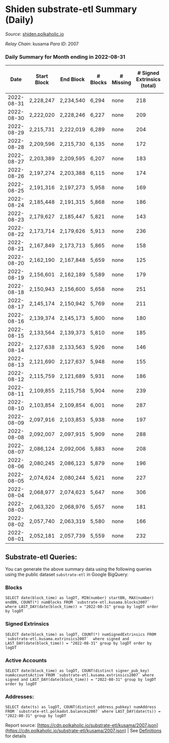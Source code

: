 # Shiden substrate-etl Summary (Daily)

_Source_: [shiden.polkaholic.io](https://shiden.polkaholic.io)

*Relay Chain*: kusama
*Para ID*: 2007



### Daily Summary for Month ending in 2022-08-31


| Date | Start Block | End Block | # Blocks | # Missing | # Signed Extrinsics (total) | # Active Accounts | # Addresses with Balances | # Events | # Transfers | # XCM Transfers In | # XCM Transfers Out |
| ---- | ----------- | --------- | -------- | --------- | --------------------------- | ----------------- | ------------------------- | -------- | ----------- | ------------------ | ------------------- |
| 2022-08-31 | 2,228,247 | 2,234,540 | 6,294 | none  | 218 | 91 | 632,709 | 50,392 | 6,488 ($54,249.57) | 3 ($5.73) | 3  |
| 2022-08-30 | 2,222,020 | 2,228,246 | 6,227 | none  | 209 | 108 | 632,694 | 47,259 | 6,371 ($11,746.53) | 2 ($33.69) | 5 ($34.03) |
| 2022-08-29 | 2,215,731 | 2,222,019 | 6,289 | none  | 204 | 111 | 632,680 | 57,890 | 6,422 ($71,767.83) | 7 ($1.29) | 1 ($0.12) |
| 2022-08-28 | 2,209,596 | 2,215,730 | 6,135 | none  | 172 | 83 | 632,639 | 50,057 | 6,469 ($41,005.74) | 2 ($0.32) | 2 ($23.55) |
| 2022-08-27 | 2,203,389 | 2,209,595 | 6,207 | none  | 183 | 94 | 632,562 | 49,883 | 6,657 ($69,991.72) | 1 ($4.33) | 2 ($48.70) |
| 2022-08-26 | 2,197,274 | 2,203,388 | 6,115 | none  | 174 | 83 | 632,544 | 53,971 | 6,624 ($11,078.61) |   |   |
| 2022-08-25 | 2,191,316 | 2,197,273 | 5,958 | none  | 169 | 88 | 632,518 | 64,588 | 6,164 ($53,616.68) |   |   |
| 2022-08-24 | 2,185,448 | 2,191,315 | 5,868 | none  | 186 | 88 | 632,504 | 59,848 | 6,348 ($604,449.73) |   | 1 ($62.29) |
| 2022-08-23 | 2,179,627 | 2,185,447 | 5,821 | none  | 143 | 84 | 632,488 | 53,979 | 6,625 ($22,749.83) | 3 ($3.89) | 2 ($2.82) |
| 2022-08-22 | 2,173,714 | 2,179,626 | 5,913 | none  | 236 | 119 | 632,004 | 52,690 | 6,260 ($31,749.80) | 3 ($67.35) |   |
| 2022-08-21 | 2,167,849 | 2,173,713 | 5,865 | none  | 158 | 80 |  | 188,702 | 21,851 ($26,866.68) |   | 1 ($0.12) |
| 2022-08-20 | 2,162,190 | 2,167,848 | 5,659 | none  | 125 | 60 |  | 167,477 | 19,587 ($41,423.17) | 3 ($4.34) | 1 ($3.74) |
| 2022-08-19 | 2,156,601 | 2,162,189 | 5,589 | none  | 179 | 95 |  | 137,595 | 15,433 ($20,977.49) | 1 ($0.04) | 3 ($53.04) |
| 2022-08-18 | 2,150,943 | 2,156,600 | 5,658 | none  | 251 | 138 | 594,425 | 89,785 | 10,974 ($204,106.26) | 7 ($1.12) | 2 ($0.20) |
| 2022-08-17 | 2,145,174 | 2,150,942 | 5,769 | none  | 211 | 116 |  | 139,971 | 16,113 ($52,570.24) | 2 ($1.86) | 1 ($1.81) |
| 2022-08-16 | 2,139,374 | 2,145,173 | 5,800 | none  | 180 | 80 |  | 116,467 | 13,865 ($65,555.52) | 4 ($5.22) |   |
| 2022-08-15 | 2,133,564 | 2,139,373 | 5,810 | none  | 185 | 106 |  | 94,962 | 11,433 ($97,067.21) | 1 ($6.62) | 2 ($40.75) |
| 2022-08-14 | 2,127,638 | 2,133,563 | 5,926 | none  | 146 | 82 | 567,106 | 65,526 | 8,322 ($51,756.55) |   |   |
| 2022-08-13 | 2,121,690 | 2,127,637 | 5,948 | none  | 155 | 87 | 565,494 | 45,569 | 6,406 ($203,520.38) |   |   |
| 2022-08-12 | 2,115,759 | 2,121,689 | 5,931 | none  | 186 | 88 |  | 51,759 | 6,754 ($129,888.11) | 1 ($0.004) | 3 ($19.23) |
| 2022-08-11 | 2,109,855 | 2,115,758 | 5,904 | none  | 239 | 124 |  | 57,746 | 6,975 ($202,417.81) | 1 ($30.00) | 2 ($29.34) |
| 2022-08-10 | 2,103,854 | 2,109,854 | 6,001 | none  | 287 | 122 | 564,957 | 141,317 | 15,594 ($73,533.23) | 1 ($1.00) | 2 ($14.75) |
| 2022-08-09 | 2,097,916 | 2,103,853 | 5,938 | none  | 197 | 100 |  | 63,697 | 7,709 ($52,824.46) | 2 ($0.26) | 1 ($73.12) |
| 2022-08-08 | 2,092,007 | 2,097,915 | 5,909 | none  | 288 | 146 |  | 72,515 | 6,653 ($91,183.50) | 2 ($0.20) | 2 ($50.39) |
| 2022-08-07 | 2,086,124 | 2,092,006 | 5,883 | none  | 208 | 110 |  | 50,896 | 6,391 ($91,934.07) | 3 ($2.26) | 3 ($22.72) |
| 2022-08-06 | 2,080,245 | 2,086,123 | 5,879 | none  | 196 | 100 | 556,801 | 63,306 | 7,356 ($84,933.92) | 1 ($3.57) | 1 ($3.50) |
| 2022-08-05 | 2,074,624 | 2,080,244 | 5,621 | none  | 227 | 106 |  | 103,304 | 6,720 ($49,843.54) | 5 ($1.89) | 5 ($4.38) |
| 2022-08-04 | 2,068,977 | 2,074,623 | 5,647 | none  | 306 | 89 |  | 89,498 | 6,412 ($86,280.76) | 6 ($29.79) | 3 ($1.43) |
| 2022-08-03 | 2,063,320 | 2,068,976 | 5,657 | none  | 181 | 90 | 556,465 | 55,424 | 6,724 ($20,154.03) | 3 ($0.40) |   |
| 2022-08-02 | 2,057,740 | 2,063,319 | 5,580 | none  | 166 | 82 |  | 62,566 | 6,233 ($67,467.36) | 2 ($12.29) | 3 ($3.79) |
| 2022-08-01 | 2,052,181 | 2,057,739 | 5,559 | none  | 232 | 131 | 556,329 | 75,437 | 6,783 ($140,806.87) | 4 ($6.09) | 2 ($5.93) |

## Substrate-etl Queries:
You can generate the above summary data using the following queries using the public dataset `substrate-etl` in Google BigQuery:


### Blocks
```
SELECT date(block_time) as logDT, MIN(number) startBN, MAX(number) endBN, COUNT(*) numBlocks FROM `substrate-etl.kusama.blocks2007`  where LAST_DAY(date(block_time)) = "2022-08-31" group by logDT order by logDT
```


### Signed Extrinsics
```
SELECT date(block_time) as logDT, COUNT(*) numSignedExtrinsics FROM `substrate-etl.kusama.extrinsics2007`  where signed and LAST_DAY(date(block_time)) = "2022-08-31" group by logDT order by logDT
```


### Active Accounts
```
SELECT date(block_time) as logDT, COUNT(distinct signer_pub_key) numAccountsActive FROM `substrate-etl.kusama.extrinsics2007` where signed and LAST_DAY(date(block_time)) = "2022-08-31" group by logDT order by logDT
```


### Addresses:
```
SELECT date(ts) as logDT, COUNT(distinct address_pubkey) numAddress FROM `substrate-etl.polkadot.balances2007` where LAST_DAY(date(ts)) = "2022-08-31" group by logDT
```



Report source: [https://cdn.polkaholic.io/substrate-etl/kusama/2007.json](https://cdn.polkaholic.io/substrate-etl/kusama/2007.json) | See [Definitions](/DEFINITIONS.md) for details
